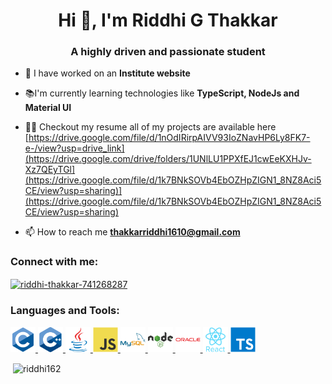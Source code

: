 <h1 align="center">Hi 👋, I'm Riddhi G Thakkar</h1>
<h3 align="center">A highly driven and passionate student</h3>

- 🔭 I have worked on an **Institute website**

- 📚I'm currently learning technologies like **TypeScript, NodeJs and Material UI**

- 👨‍💻 Checkout my resume all of my projects are available here [https://drive.google.com/file/d/1nOdIRirpAIVV93IoZNavHP6Ly8FK7-e-/view?usp=drive_link](https://drive.google.com/drive/folders/1UNlLU1PPXfEJ1cwEeKXHJv-Xz7QEyTGl](https://drive.google.com/file/d/1k7BNkSOVb4EbOZHpZIGN1_8NZ8Aci5CE/view?usp=sharing)](https://drive.google.com/file/d/1k7BNkSOVb4EbOZHpZIGN1_8NZ8Aci5CE/view?usp=sharing)

- 📫 How to reach me **thakkarriddhi1610@gmail.com**

<h3 align="left">Connect with me:</h3>
<p align="left">
<a href="https://linkedin.com/in/riddhi-thakkar-741268287" target="blank"><img align="center" src="https://raw.githubusercontent.com/rahuldkjain/github-profile-readme-generator/master/src/images/icons/Social/linked-in-alt.svg" alt="riddhi-thakkar-741268287" height="30" width="40" /></a>
</p>

<h3 align="left">Languages and Tools:</h3>
<p align="left"> <a href="https://www.cprogramming.com/" target="_blank" rel="noreferrer"> <img src="https://raw.githubusercontent.com/devicons/devicon/master/icons/c/c-original.svg" alt="c" width="40" height="40"/> </a> <a href="https://www.w3schools.com/cpp/" target="_blank" rel="noreferrer"> <img src="https://raw.githubusercontent.com/devicons/devicon/master/icons/cplusplus/cplusplus-original.svg" alt="cplusplus" width="40" height="40"/> </a> <a href="https://www.java.com" target="_blank" rel="noreferrer"> <img src="https://raw.githubusercontent.com/devicons/devicon/master/icons/java/java-original.svg" alt="java" width="40" height="40"/> </a> <a href="https://developer.mozilla.org/en-US/docs/Web/JavaScript" target="_blank" rel="noreferrer"> <img src="https://raw.githubusercontent.com/devicons/devicon/master/icons/javascript/javascript-original.svg" alt="javascript" width="40" height="40"/> </a> <a href="https://www.mysql.com/" target="_blank" rel="noreferrer"> <img src="https://raw.githubusercontent.com/devicons/devicon/master/icons/mysql/mysql-original-wordmark.svg" alt="mysql" width="40" height="40"/> </a> <a href="https://nodejs.org" target="_blank" rel="noreferrer"> <img src="https://raw.githubusercontent.com/devicons/devicon/master/icons/nodejs/nodejs-original-wordmark.svg" alt="nodejs" width="40" height="40"/> </a> <a href="https://www.oracle.com/" target="_blank" rel="noreferrer"> <img src="https://raw.githubusercontent.com/devicons/devicon/master/icons/oracle/oracle-original.svg" alt="oracle" width="40" height="40"/> </a> <a href="https://reactjs.org/" target="_blank" rel="noreferrer"> <img src="https://raw.githubusercontent.com/devicons/devicon/master/icons/react/react-original-wordmark.svg" alt="react" width="40" height="40"/> </a> <a href="https://www.typescriptlang.org/" target="_blank" rel="noreferrer"> <img src="https://raw.githubusercontent.com/devicons/devicon/master/icons/typescript/typescript-original.svg" alt="typescript" width="40" height="40"/> </a> </p>


<p>&nbsp;<img align="center" src="https://github-readme-stats.vercel.app/api?username=riddhi162&show_icons=true&locale=en" alt="riddhi162" /></p>

